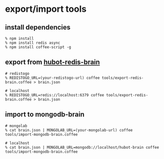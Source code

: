 # export/import tools

## install dependencies

    % npm install
    % npm install redis async
    % npm install coffee-script -g


## export from [hubot-redis-brain](https://npmjs.com/package/hubot-redis-brain)

    # redistogo
    % REDISTOGO_URL=(your-redistogo-url) coffee tools/export-redis-brain.coffee > brain.json

    # localhost
    % REDISTOGO_URL=redis://localhost:6379 coffee tools/export-redis-brain.coffee > brain.json

## import to mongodb-brain

    # mongolab
    % cat brain.json | MONGOLAB_URL=(your-mongolab-url) coffee tools/import-mongodb-brain.coffee

    # localhost
    % cat brain.json | MONGOLAB_URL=mongodb://localhost/hubot-brain coffee tools/import-mongodb-brain.coffee
